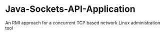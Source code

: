 # Java-Sockets-API-Application
An RMI approach for a concurrent TCP based network Linux administration tool
